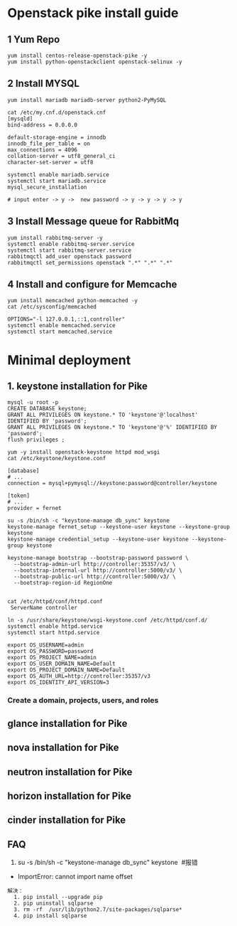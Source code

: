 # Openstack pike install guide
## 1 Yum Repo
```shell
yum install centos-release-openstack-pike -y
yum install python-openstackclient openstack-selinux -y
```

## 2 Install MYSQL
```shell
yum install mariadb mariadb-server python2-PyMySQL

cat /etc/my.cnf.d/openstack.cnf
[mysqld]
bind-address = 0.0.0.0

default-storage-engine = innodb
innodb_file_per_table = on
max_connections = 4096
collation-server = utf8_general_ci
character-set-server = utf8

systemctl enable mariadb.service
systemctl start mariadb.service
mysql_secure_installation

# input enter -> y ->  new password -> y -> y -> y -> y 
```

## 3 Install Message queue for RabbitMq
```shell
yum install rabbitmq-server -y
systemctl enable rabbitmq-server.service
systemctl start rabbitmq-server.service
rabbitmqctl add_user openstack password
rabbitmqctl set_permissions openstack ".*" ".*" ".*"
```

## 4 Install and configure for Memcache
```shell
yum install memcached python-memcached -y
cat /etc/sysconfig/memcached

OPTIONS="-l 127.0.0.1,::1,controller"
systemctl enable memcached.service
systemctl start memcached.service
```

# Minimal deployment
## 1. keystone installation for Pike
```shell
mysql -u root -p
CREATE DATABASE keystone;
GRANT ALL PRIVILEGES ON keystone.* TO 'keystone'@'localhost' IDENTIFIED BY 'password';
GRANT ALL PRIVILEGES ON keystone.* TO 'keystone'@'%' IDENTIFIED BY 'password';
flush privileges ;

yum -y install openstack-keystone httpd mod_wsgi
cat /etc/keystone/keystone.conf

[database]
# ...
connection = mysql+pymysql://keystone:password@controller/keystone

[token]
# ...
provider = fernet

su -s /bin/sh -c "keystone-manage db_sync" keystone
keystone-manage fernet_setup --keystone-user keystone --keystone-group keystone
keystone-manage credential_setup --keystone-user keystone --keystone-group keystone

keystone-manage bootstrap --bootstrap-password password \
  --bootstrap-admin-url http://controller:35357/v3/ \
  --bootstrap-internal-url http://controller:5000/v3/ \
  --bootstrap-public-url http://controller:5000/v3/ \
  --bootstrap-region-id RegionOne
  
  
cat /etc/httpd/conf/httpd.conf
 ServerName controller

ln -s /usr/share/keystone/wsgi-keystone.conf /etc/httpd/conf.d/
systemctl enable httpd.service
systemctl start httpd.service

export OS_USERNAME=admin
export OS_PASSWORD=password
export OS_PROJECT_NAME=admin
export OS_USER_DOMAIN_NAME=Default
export OS_PROJECT_DOMAIN_NAME=Default
export OS_AUTH_URL=http://controller:35357/v3
export OS_IDENTITY_API_VERSION=3
```
### Create a domain, projects, users, and roles


## glance installation for Pike
## nova installation for Pike
## neutron installation for Pike
## horizon installation for Pike
## cinder installation for Pike


## FAQ
1. su -s /bin/sh -c "keystone-manage db_sync" keystone  #报错
- ImportError: cannot import name offset

```shell
解决：
  1. pip install --upgrade pip
  2. pip uninstall sqlparse
  3. rm -rf  /usr/lib/python2.7/site-packages/sqlparse*
  4. pip install sqlparse
```

